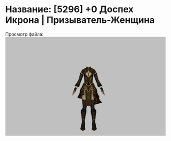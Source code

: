# Название: [5296] +0 Доспех Икрона | Призыватель-Женщина

Просмотр файла:
![p090024.png](p090024.png)